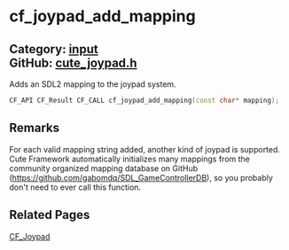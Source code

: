 [](../header.md ':include')

# cf_joypad_add_mapping

Category: [input](/api_reference?id=input)  
GitHub: [cute_joypad.h](https://github.com/RandyGaul/cute_framework/blob/master/include/cute_joypad.h)  
---

Adds an SDL2 mapping to the joypad system.

```cpp
CF_API CF_Result CF_CALL cf_joypad_add_mapping(const char* mapping);
```

## Remarks

For each valid mapping string added, another kind of joypad is supported.
Cute Framework automatically initializes many mappings from the community organized mapping
database on GitHub (https://github.com/gabomdq/SDL_GameControllerDB), so you probably don't need
to ever call this function.

## Related Pages

[CF_Joypad](/input/cf_joypad.md)  
